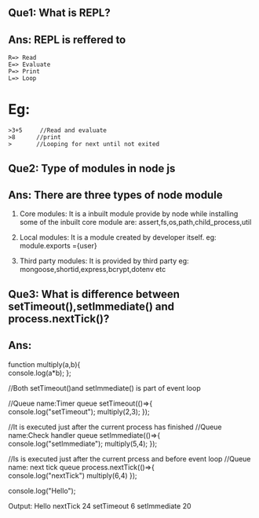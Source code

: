 ## Que1: What is REPL?
## Ans: REPL is reffered to
    R=> Read
    E=> Evaluate
    P=> Print
    L=> Loop

# Eg: 
    >3+5     //Read and evaluate
    >8      //print
    >       //Looping for next until not exited

## Que2: Type of modules in node js
## Ans: There are three types of node module

1. Core modules: It is a inbuilt module provide by node while installing
some of the inbuilt core module are: assert,fs,os,path,child_process,util

2. Local modules: It is a module created by developer itself.
eg: module.exports ={user}

3. Third party modules: It is provided by third party
eg: mongoose,shortid,express,bcrypt,dotenv etc

## Que3: What is difference between setTimeout(),setImmediate() and process.nextTick()?
## Ans: 
  
function multiply(a,b){     
   console.log(a*b);
};

//Both setTimeout()and setImmediate() is part of event loop

//Queue name:Timer queue
setTimeout(()=>{    
    console.log("setTimeout");
    multiply(2,3);
});

//It is executed just after the current process has finished
//Queue name:Check handler queue
setImmediate(()=>{   
    console.log("setImmediate");
    multiply(5,4);
});

//Is is executed just after the current prcess and before event loop
//Queue name: next tick queue
process.nextTick(()=>{    
    console.log("nextTick")
    multiply(6,4)
});


console.log("Hello");

Output: Hello
        nextTick
        24
        setTimeout
        6
        setImmediate
        20

